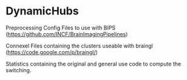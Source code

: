DynamicHubs
===========

Preprocessing Config Files to use with BIPS (https://github.com/INCF/BrainImagingPipelines)

Connexel Files containing the clusters useable with braingl (https://code.google.com/p/braingl/)

Statistics containing the original and general use code to compute the switching. 
